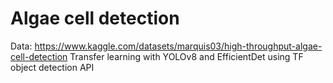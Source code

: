 # Algae cell detection

Data: https://www.kaggle.com/datasets/marquis03/high-throughput-algae-cell-detection
Transfer learning with YOLOv8 and EfficientDet using TF object detection API

